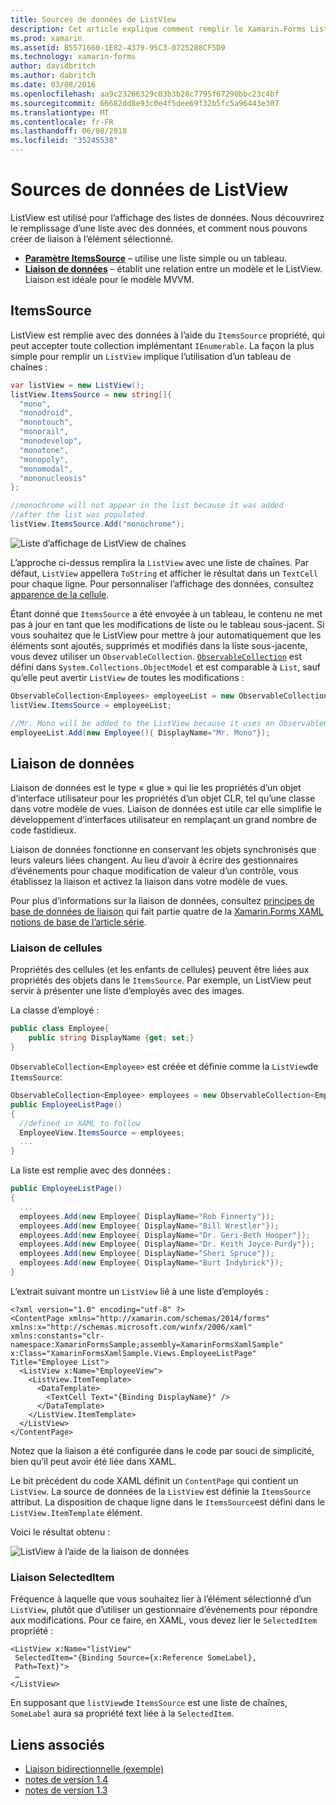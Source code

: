```yaml
---
title: Sources de données de ListView
description: Cet article explique comment remplir le Xamarin.Forms ListView avec des données et comment utiliser la liaison de données avec un contrôle ListView.
ms.prod: xamarin
ms.assetid: B5571660-1E82-4379-95C3-0725288CF5D9
ms.technology: xamarin-forms
author: davidbritch
ms.author: dabritch
ms.date: 03/08/2016
ms.openlocfilehash: aa9c23266329c03b3b28c7795f67290bbc23c4bf
ms.sourcegitcommit: 66682dd8e93c0e4f5dee69f32b5fc5a96443e307
ms.translationtype: MT
ms.contentlocale: fr-FR
ms.lasthandoff: 06/08/2018
ms.locfileid: "35245538"
---
```

# <a name="listview-data-sources"></a>Sources de données de ListView

ListView est utilisé pour l’affichage des listes de données. Nous découvrirez le remplissage d’une liste avec des données, et comment nous pouvons créer de liaison à l’élément sélectionné.

- **[Paramètre ItemsSource](#ItemsSource)**  &ndash; utilise une liste simple ou un tableau.
- **[Liaison de données](#Data_Binding)**  &ndash; établit une relation entre un modèle et le ListView. Liaison est idéale pour le modèle MVVM.

## <a name="itemssource"></a>ItemsSource
ListView est remplie avec des données à l’aide du `ItemsSource` propriété, qui peut accepter toute collection implémentant `IEnumerable`. La façon la plus simple pour remplir un `ListView` implique l’utilisation d’un tableau de chaînes :

```csharp
var listView = new ListView();
listView.ItemsSource = new string[]{
  "mono",
  "monodroid",
  "monotouch",
  "monorail",
  "monodevelop",
  "monotone",
  "monopoly",
  "monomodal",
  "mononucleosis"
};

//monochrome will not appear in the list because it was added
//after the list was populated.
listView.ItemsSource.Add("monochrome");
```

![](data-and-databinding-images/itemssource-simple.png "Liste d’affichage de ListView de chaînes")

L’approche ci-dessus remplira la `ListView` avec une liste de chaînes. Par défaut, `ListView` appellera `ToString` et afficher le résultat dans un `TextCell` pour chaque ligne. Pour personnaliser l’affichage des données, consultez [apparence de la cellule](~/xamarin-forms/user-interface/listview/customizing-cell-appearance.md).

Étant donné que `ItemsSource` a été envoyée à un tableau, le contenu ne met pas à jour en tant que les modifications de liste ou le tableau sous-jacent. Si vous souhaitez que le ListView pour mettre à jour automatiquement que les éléments sont ajoutés, supprimés et modifiés dans la liste sous-jacente, vous devez utiliser un `ObservableCollection`. [`ObservableCollection`](https://developer.xamarin.com/api/type/System.Collections.ObjectModel.ObservableCollection%3CT%3E/) est défini dans `System.Collections.ObjectModel` et est comparable à `List`, sauf qu’elle peut avertir `ListView` de toutes les modifications :

```csharp
ObservableCollection<Employees> employeeList = new ObservableCollection<Employess>();
listView.ItemsSource = employeeList;

//Mr. Mono will be added to the ListView because it uses an ObservableCollection
employeeList.Add(new Employee(){ DisplayName="Mr. Mono"});
```

<a name="Data_Binding" />

## <a name="data-binding"></a>Liaison de données
Liaison de données est le type « glue » qui lie les propriétés d’un objet d’interface utilisateur pour les propriétés d’un objet CLR, tel qu’une classe dans votre modèle de vues. Liaison de données est utile car elle simplifie le développement d’interfaces utilisateur en remplaçant un grand nombre de code fastidieux.

Liaison de données fonctionne en conservant les objets synchronisés que leurs valeurs liées changent. Au lieu d’avoir à écrire des gestionnaires d’événements pour chaque modification de valeur d’un contrôle, vous établissez la liaison et activez la liaison dans votre modèle de vues.

Pour plus d’informations sur la liaison de données, consultez [principes de base de données de liaison](~/xamarin-forms/xaml/xaml-basics/data-binding-basics.md) qui fait partie quatre de la [Xamarin.Forms XAML notions de base de l’article série](~/xamarin-forms/xaml/xaml-basics/index.md).

### <a name="binding-cells"></a>Liaison de cellules
Propriétés des cellules (et les enfants de cellules) peuvent être liées aux propriétés des objets dans le `ItemsSource`. Par exemple, un ListView peut servir à présenter une liste d’employés avec des images.

La classe d’employé :

```csharp
public class Employee{
    public string DisplayName {get; set;}
}
```

`ObservableCollection<Employee>` est créée et définie comme la `ListView`de `ItemsSource`:

```csharp
ObservableCollection<Employee> employees = new ObservableCollection<Employee>();
public EmployeeListPage()
{
  //defined in XAML to follow
  EmployeeView.ItemsSource = employees;
  ...
}
```

La liste est remplie avec des données :

```csharp
public EmployeeListPage()
{
  ...
  employees.Add(new Employee{ DisplayName="Rob Finnerty"});
  employees.Add(new Employee{ DisplayName="Bill Wrestler"});
  employees.Add(new Employee{ DisplayName="Dr. Geri-Beth Hooper"});
  employees.Add(new Employee{ DisplayName="Dr. Keith Joyce-Purdy"});
  employees.Add(new Employee{ DisplayName="Sheri Spruce"});
  employees.Add(new Employee{ DisplayName="Burt Indybrick"});
}
```

L’extrait suivant montre un `ListView` lié à une liste d’employés :

```xaml
<?xml version="1.0" encoding="utf-8" ?>
<ContentPage xmlns="http://xamarin.com/schemas/2014/forms"
xmlns:x="http://schemas.microsoft.com/winfx/2006/xaml"
xmlns:constants="clr-namespace:XamarinFormsSample;assembly=XamarinFormsXamlSample"
x:Class="XamarinFormsXamlSample.Views.EmployeeListPage"
Title="Employee List">
  <ListView x:Name="EmployeeView">
    <ListView.ItemTemplate>
      <DataTemplate>
        <TextCell Text="{Binding DisplayName}" />
      </DataTemplate>
    </ListView.ItemTemplate>
  </ListView>
</ContentPage>
```

Notez que la liaison a été configurée dans le code par souci de simplicité, bien qu’il peut avoir été liée dans XAML.

Le bit précédent du code XAML définit un `ContentPage` qui contient un `ListView`. La source de données de la `ListView` est définie la `ItemsSource` attribut. La disposition de chaque ligne dans le `ItemsSource`est défini dans le `ListView.ItemTemplate` élément.

Voici le résultat obtenu :

![](data-and-databinding-images/bound-data.png "ListView à l’aide de la liaison de données")

### <a name="binding-selecteditem"></a>Liaison SelectedItem

Fréquence à laquelle que vous souhaitez lier à l’élément sélectionné d’un `ListView`, plutôt que d’utiliser un gestionnaire d’événements pour répondre aux modifications. Pour ce faire, en XAML, vous devez lier le `SelectedItem` propriété :

```xaml
<ListView x:Name="listView"
 SelectedItem="{Binding Source={x:Reference SomeLabel},
 Path=Text}">
 …
</ListView>
```

En supposant que `listView`de `ItemsSource` est une liste de chaînes, `SomeLabel` aura sa propriété text liée à la `SelectedItem`.



## <a name="related-links"></a>Liens associés

- [Liaison bidirectionnelle (exemple)](https://developer.xamarin.com/samples/xamarin-forms/UserInterface/ListView/SwitchEntryTwoBinding)
- [notes de version 1.4](http://forums.xamarin.com/discussion/35451/xamarin-forms-1-4-0-released/)
- [notes de version 1.3](http://forums.xamarin.com/discussion/29934/xamarin-forms-1-3-0-released/)
